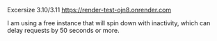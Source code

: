 Excersize 3.10/3.11
https://render-test-ojn8.onrender.com

I am using a free instance that will spin down with inactivity, which can delay requests by 50 seconds or more.
